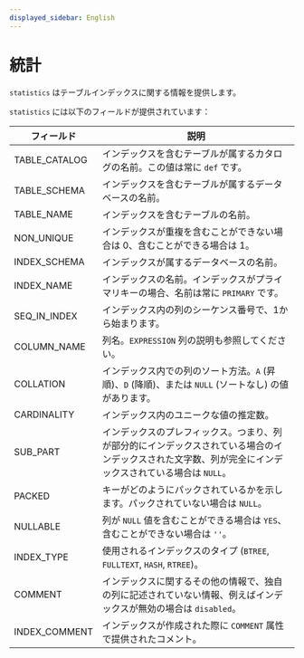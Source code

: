 ```yaml
---
displayed_sidebar: English
---
```


# 統計

`statistics` はテーブルインデックスに関する情報を提供します。

`statistics` には以下のフィールドが提供されています：

| **フィールド** | **説明**                                                      |
| --------------- | ------------------------------------------------------------- |
| TABLE_CATALOG   | インデックスを含むテーブルが属するカタログの名前。この値は常に `def` です。 |
| TABLE_SCHEMA    | インデックスを含むテーブルが属するデータベースの名前。         |
| TABLE_NAME      | インデックスを含むテーブルの名前。                             |
| NON_UNIQUE      | インデックスが重複を含むことができない場合は 0、含むことができる場合は 1。 |
| INDEX_SCHEMA    | インデックスが属するデータベースの名前。                       |
| INDEX_NAME      | インデックスの名前。インデックスがプライマリキーの場合、名前は常に `PRIMARY` です。 |
| SEQ_IN_INDEX    | インデックス内の列のシーケンス番号で、1から始まります。       |
| COLUMN_NAME     | 列名。`EXPRESSION` 列の説明も参照してください。               |
| COLLATION       | インデックス内での列のソート方法。`A` (昇順)、`D` (降順)、または `NULL` (ソートなし) の値があります。 |
| CARDINALITY     | インデックス内のユニークな値の推定数。                         |
| SUB_PART        | インデックスのプレフィックス。つまり、列が部分的にインデックスされている場合のインデックスされた文字数、列が完全にインデックスされている場合は `NULL`。 |
| PACKED          | キーがどのようにパックされているかを示します。パックされていない場合は `NULL`。 |
| NULLABLE        | 列が `NULL` 値を含むことができる場合は `YES`、含むことができない場合は `''`。 |
| INDEX_TYPE      | 使用されるインデックスのタイプ (`BTREE`, `FULLTEXT`, `HASH`, `RTREE`)。 |
| COMMENT         | インデックスに関するその他の情報で、独自の列に記述されていない情報、例えばインデックスが無効の場合は `disabled`。 |
| INDEX_COMMENT   | インデックスが作成された際に `COMMENT` 属性で提供されたコメント。 |
